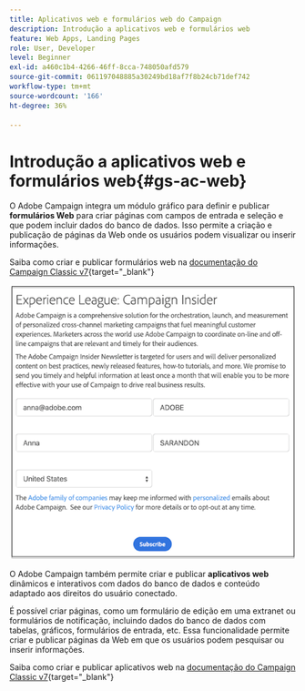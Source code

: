 ```yaml
---
title: Aplicativos web e formulários web do Campaign
description: Introdução a aplicativos web e formulários web
feature: Web Apps, Landing Pages
role: User, Developer
level: Beginner
exl-id: a460c1b4-4266-46ff-8cca-748050afd579
source-git-commit: 061197048885a30249bd18af7f8b24cb71def742
workflow-type: tm+mt
source-wordcount: '166'
ht-degree: 36%

---
```


# Introdução a aplicativos web e formulários web{#gs-ac-web}

O Adobe Campaign integra um módulo gráfico para definir e publicar **formulários Web** para criar páginas com campos de entrada e seleção e que podem incluir dados do banco de dados. Isso permite a criação e publicação de páginas da Web onde os usuários podem visualizar ou inserir informações.

Saiba como criar e publicar formulários web na [documentação do Campaign Classic v7](https://experienceleague.adobe.com/docs/campaign-classic/using/designing-content/web-forms/about-web-forms.html?lang=pt-BR#designing-content){target="_blank"}

![](assets/sample.png)

O Adobe Campaign também permite criar e publicar **aplicativos web** dinâmicos e interativos com dados do banco de dados e conteúdo adaptado aos direitos do usuário conectado.

É possível criar páginas, como um formulário de edição em uma extranet ou formulários de notificação, incluindo dados do banco de dados com tabelas, gráficos, formulários de entrada, etc. Essa funcionalidade permite criar e publicar páginas da Web em que os usuários podem pesquisar ou inserir informações.

Saiba como criar e publicar aplicativos web na [documentação do Campaign Classic v7](https://experienceleague.adobe.com/docs/campaign-classic/using/designing-content/web-applications/about-web-applications.html?lang=pt-BR#designing-content){target="_blank"}

